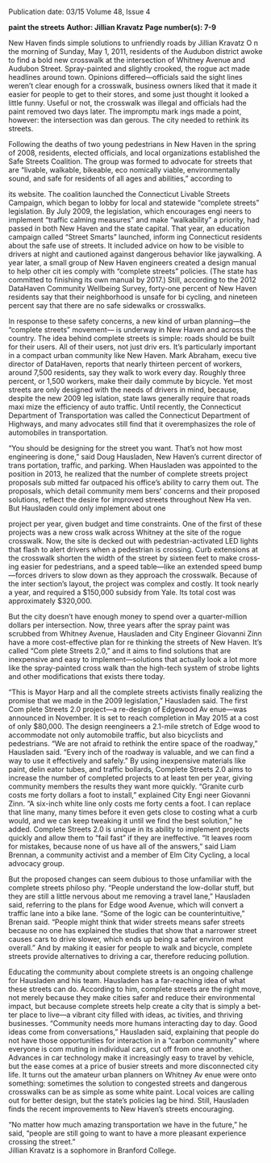 Publication date: 03/15
Volume 48, Issue 4

**paint the streets**
**Author: Jillian Kravatz**
**Page number(s): 7-9**

New Haven finds simple solutions to unfriendly roads
by Jillian Kravatz
O
n the morning of Sunday, May 1, 2011, residents 
of the Audubon district awoke to find  a bold new 
crosswalk at the intersection of Whitney Avenue and 
Audubon Street. Spray-painted and slightly crooked, 
the rogue act made headlines around town. Opinions 
differed—officials said the sight lines weren’t clear 
enough for a crosswalk, business owners liked that it 
made it easier for people to get to their stores, and 
some just thought it looked a little funny. Useful or 
not, the crosswalk was illegal and officials had the 
paint removed two days later. The impromptu mark­
ings made a point, however: the intersection was dan­
gerous. The city needed to rethink its streets.

Following the deaths of two young pedestrians in 
New Haven in the spring of 2008, residents, elected 
officials, and local organizations established the Safe 
Streets Coalition. The group was formed to advocate 
for streets that are “livable, walkable, bikeable, eco­
nomically viable, environmentally sound, and safe 
for residents of all ages and abilities,” according to 


its website. The coalition launched the Connecticut 
Livable Streets Campaign, which began to lobby for 
local and statewide “complete streets” legislation. By 
July 2009, the legislation, which encourages engi­
neers to implement “traffic calming measures” and 
make “walkability” a priority, had passed in both New 
Haven and the state capital. That year, an education 
campaign called “Street Smarts” launched, inform­
ing Connecticut residents about the safe use of streets. 
It included advice on how to be visible to drivers at 
night and cautioned against dangerous behavior like 
jaywalking. A year later, a small group of New Haven 
engineers created a design manual to help other cit­
ies comply with “complete streets” policies. (The state 
has committed to finishing its own manual by 2017.) 
Still, according to the 2012 DataHaven Community 
Wellbeing Survey, forty-one percent of New Haven 
residents say that their neighborhood is unsafe for bi­
cycling, and nineteen percent say that there are no safe 
sidewalks or crosswalks.   

In response to these safety concerns, a new kind of 
urban planning—the “complete streets” movement—
is underway in New Haven and across the country. The 
idea behind complete streets is simple: roads should 
be built for their users. All of their users, not just driv­
ers. It’s particularly important in a compact urban 
community like New Haven. Mark Abraham, execu­
tive director of DataHaven, reports that nearly thirteen 
percent of workers, around 7,500 residents, say they 
walk to work every day. Roughly three percent, or 
1,500 workers, make their daily commute by bicycle. 
Yet most streets are only designed with the needs of 
drivers in mind, because, despite the new 2009 leg­
islation, state laws generally require that roads maxi­
mize the efficiency of auto traffic. Until recently, the 
Connecticut Department of Transportation was called 
the Connecticut Department of Highways, and many 
advocates still find that it overemphasizes the role of 
automobiles in transportation.

 “You should be designing for the street you want. 
That’s not how most engineering is done,” said Doug 
Hausladen, New Haven’s current director of trans­
portation, traffic, and parking. When Hausladen was 
appointed to the position in 2013, he realized that 
the number of complete streets project proposals sub­
mitted far outpaced his office’s ability to carry them 
out. The proposals, which detail community mem­
bers’ concerns and their proposed solutions, reflect 
the desire for improved streets throughout New Ha­
ven. But Hausladen could only implement about one 


project per year, given budget and time constraints. 
One of the first of these projects was a new cross­
walk across Whitney at the site of the rogue crosswalk. 
Now, the site is decked out with pedestrian-activated 
LED lights that flash to alert drivers when a pedestrian 
is crossing. Curb extensions at the crosswalk shorten 
the width of the street by sixteen feet to make cross­
ing easier for pedestrians, and a speed table—like an 
extended speed bump—forces drivers to slow down 
as they approach the crosswalk. Because of the inter­
section’s layout, the project was complex and costly. It 
took nearly a year, and required a $150,000 subsidy 
from Yale. Its total cost was approximately $320,000. 

But the city doesn’t have enough money to 
spend over a quarter-million dollars per intersection. 
Now, three years after the spray paint was scrubbed 
from Whitney Avenue, Hausladen and City Engineer 
Giovanni Zinn have a more cost-effective plan for re­
thinking the streets of New Haven. It’s called “Com­
plete Streets 2.0,” and it aims to find solutions that are 
inexpensive and easy to implement—solutions that 
actually look a lot more like the spray-painted cross­
walk than the high-tech system of strobe lights and 
other modifications that exists there today.

“This is Mayor Harp and all the complete streets 
activists finally realizing the promise that we made in 
the 2009 legislation,” Hausladen said. The first Com­
plete Streets 2.0 project—a re-design of Edgewood Av­
enue—was announced in November. It is set to reach 
completion in May 2015 at a cost of only $80,000. 
The design reengineers a 2.1-mile stretch of Edge­
wood to accommodate not only automobile traffic, 
but also bicyclists and pedestrians. “We are not afraid 
to rethink the entire space of the roadway,” Hausladen 
said. “Every inch of the roadway is valuable, and we 
can find a way to use it effectively and safely.” 
By using inexpensive materials like paint, delin­
eator tubes, and traffic bollards, Complete Streets 2.0 
aims to increase the number of completed projects to 
at least ten per year, giving community members the 
results they want more quickly. “Granite curb costs 
me forty dollars a foot to install,” explained City Engi­
neer Giovanni Zinn. “A six-inch white line only costs 
me forty cents a foot. I can replace that line many, 
many times before it even gets close to costing what 
a curb would, and we can keep tweaking it until we 
find the best solution,” he added. Complete Streets 2.0 
is unique in its ability to implement projects quickly 
and allow them to “fail fast” if they are ineffective. 
“It leaves room for mistakes, because none of us have 
all of the answers,” said Liam Brennan, a community 
activist and a member of Elm City Cycling, a local 
advocacy group.

But the proposed changes can seem dubious to 
those unfamiliar with the complete streets philoso­
phy. “People understand the low-dollar stuff, but they 
are still a little nervous about me removing a travel 
lane,” Hausladen said, referring to the plans for Edge­
wood Avenue, which will convert a traffic lane into a 
bike lane. “Some of the logic can be counterintuitive,” 
Brenan said. “People might think that wider streets 
means safer streets because no one has explained the 
studies that show that a narrower street causes cars to 
drive slower, which ends up being a safer environ­
ment overall.” And by making it easier for people to 
walk and bicycle, complete streets provide alternatives 
to driving a car, therefore reducing pollution.

Educating the community about complete streets 
is an ongoing challenge for Hausladen and his team. 
Hausladen has a far-reaching idea of what these streets 
can do. According to him, complete streets are the 
right move, not merely because they make cities safer 
and reduce their environmental impact, but because 
complete streets help create a city that is simply a bet­
ter place to live—a vibrant city filled with ideas, ac­
tivities, and thriving businesses. “Community needs 
more humans interacting day to day. Good ideas come 
from conversations,” Hausladen said, explaining that 
people do not have those opportunities for interaction 
in a “carbon community” where everyone is com­
muting in individual cars, cut off from one another.  
Advances in car technology make it increasingly 
easy to travel by vehicle, but the ease comes at a price 
of busier streets and more disconnected city life. It 
turns out the amateur urban planners on Whitney Av­
enue were onto something: sometimes the solution 
to congested streets and dangerous crosswalks can be 
as simple as some white paint. Local voices are calling 
out for better design, but the state’s policies lag be­
hind. Still, Hausladen finds the recent improvements 
to New Haven’s streets encouraging.

“No matter how much amazing transportation 
we have in the future,” he said, “people are still going 
to want to have a more pleasant experience crossing 
the street.”  
Jillian Kravatz is a sophomore 
in Branford College.